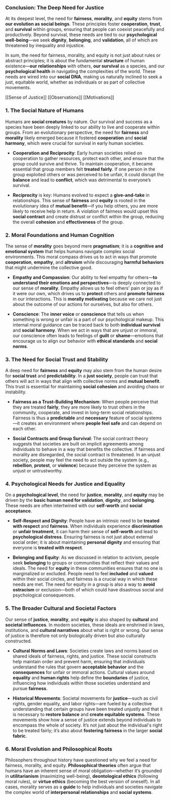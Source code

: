 
### Conclusion: The Deep Need for Justice

At its deepest level, the need for **fairness**, **morality**, and **equity** stems from **our evolution as social beings**. These principles foster **cooperation**, **trust**, and **survival** within groups, ensuring that people can coexist peacefully and productively. Beyond survival, these needs are tied to our **psychological well-being**—we seek **dignity**, **belonging**, and **validation**, all of which are threatened by inequality and injustice.

In sum, the need for fairness, morality, and equity is not just about rules or abstract principles; it is about the fundamental **structure** of human existence—**our relationships** with others, **our survival** as a species, and our **psychological health** in navigating the complexities of the world. These needs are wired into our **social DNA**, making us naturally inclined to seek a just, equitable world, whether as individuals or as part of collective movements.


[[Sense of Justice]]
[[Observations]]
[[Motivations]]




### 1. **The Social Nature of Humans**

Humans are **social creatures** by nature. Our survival and success as a species have been deeply linked to our ability to live and cooperate within groups. From an evolutionary perspective, the need for **fairness** and **morality** likely emerged because it fostered **cooperation** and **social harmony**, which were crucial for survival in early human societies.

- **Cooperation and Reciprocity**: Early human societies relied on cooperation to gather resources, protect each other, and ensure that the group could survive and thrive. To maintain cooperation, it became essential that group members felt **treated fairly**. If one person in the group exploited others or was perceived to be unfair, it could disrupt the **balance** and lead to **conflict**, which was detrimental to everyone’s survival.
    
- **Reciprocity** is key: Humans evolved to expect a **give-and-take** in relationships. This sense of **fairness** and **equity** is rooted in the evolutionary idea of **mutual benefit**—if you help others, you are more likely to receive help in return. A violation of fairness would upset this **social contract** and create distrust or conflict within the group, reducing the overall **cohesion** and **effectiveness** of the group.
    

### 2. **Moral Foundations and Human Cognition**

The sense of **morality** goes beyond mere **pragmatism**; it is a **cognitive and emotional system** that helps humans navigate complex social environments. This moral compass drives us to act in ways that promote **cooperation**, **empathy**, and **altruism** while discouraging **harmful behaviors** that might undermine the collective good.

- **Empathy and Compassion**: Our ability to feel empathy for others—**to understand their emotions and perspectives**—is deeply connected to our sense of **morality**. Empathy allows us to feel others' pain or joy as if it were our own, which drives us to **protect** others and **promote fairness** in our interactions. This is **morally motivating** because we care not just about the outcome of our actions for ourselves, but also for others.
    
- **Conscience**: The **inner voice** or **conscience** that tells us when something is wrong or unfair is a part of our psychological makeup. This internal moral guidance can be traced back to both **individual survival** and **social harmony**. When we act in ways that are unjust or immoral, our conscience often leads to feelings of **guilt** or **shame**—emotions that encourage us to align our behavior with **ethical standards** and **social norms**.
    

### 3. **The Need for Social Trust and Stability**

A deep need for **fairness** and **equity** may also stem from the human desire for **social trust** and **predictability**. In a **just society**, people can trust that others will act in ways that align with collective norms and **mutual benefit**. This trust is essential for maintaining **social cohesion** and avoiding chaos or instability.

- **Fairness as a Trust-Building Mechanism**: When people perceive that they are treated **fairly**, they are more likely to trust others in the community, cooperate, and invest in long-term social relationships. Fairness is thus a **predictable** and **necessary** feature of social systems—it creates an environment where **people feel safe** and can depend on each other.
    
- **Social Contracts and Group Survival**: The social contract theory suggests that societies are built on implicit agreements among individuals to behave in a way that benefits the collective. If fairness and morality are disregarded, the social contract is threatened. In an unjust society, people may feel the need to act outside the system (e.g., **rebellion**, **protest**, or **violence**) because they perceive the system as unjust or untrustworthy.
    

### 4. **Psychological Needs for Justice and Equality**

On a **psychological level**, the need for **justice**, **morality**, and **equity** may be driven by the **basic human need for validation**, **dignity**, and **belonging**. These needs are often intertwined with our **self-worth** and **social acceptance**.

- **Self-Respect and Dignity**: People have an intrinsic need to be **treated with respect** and **fairness**. When individuals experience **discrimination** or **unfair treatment**, it can harm their sense of **self-worth** and lead to **psychological distress**. Ensuring fairness is not just about external social order; it is about maintaining **personal dignity** and ensuring that everyone is **treated with respect**.
    
- **Belonging and Equity**: As we discussed in relation to activism, people seek **belonging** to groups or communities that reflect their values and ideals. The need for **equity** in these communities ensures that no one is marginalized or excluded. People need to feel **included** and **valued** within their social circles, and fairness is a crucial way in which these needs are met. The need for equity in a group is also a way to **avoid ostracism** or exclusion—both of which could have disastrous social and psychological consequences.
    

### 5. **The Broader Cultural and Societal Factors**

Our sense of **justice**, **morality**, and **equity** is also shaped by **cultural** and **societal influences**. In modern societies, these ideals are enshrined in laws, institutions, and **cultural narratives** about what is right or wrong. Our sense of justice is therefore not only biologically driven but also culturally constructed.

- **Cultural Norms and Laws**: Societies create laws and norms based on shared ideals of fairness, rights, and justice. These social constructs help maintain order and prevent harm, ensuring that individuals understand the rules that govern **acceptable behavior** and the **consequences** for unfair or immoral actions. Cultural values around **equality** and **human rights** help define the **boundaries** of justice, influencing how individuals within those societies understand and pursue **fairness**.
    
- **Historical Movements**: Societal movements for **justice**—such as civil rights, gender equality, and labor rights—are fueled by a collective understanding that certain groups have been treated unjustly and that it is necessary to **restore balance** and **create equitable systems**. These movements show how a sense of justice extends beyond individuals to encompass the whole of society. It’s not just about the individual's right to be treated fairly; it’s also about **fostering fairness** in the larger **social fabric**.
    

### 6. **Moral Evolution and Philosophical Roots**

Philosophers throughout history have questioned why we feel a need for fairness, morality, and equity. **Philosophical theories** often argue that humans have an inherent sense of moral obligation—whether it’s grounded in **utilitarianism** (maximizing well-being), **deontological ethics** (following moral rules), or **virtue ethics** (becoming the best version of oneself). In all cases, morality serves as a **guide** to help individuals and societies navigate the complex world of **interpersonal relationships** and **social systems**.